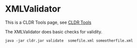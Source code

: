 # XMLValidator

This is a CLDR Tools page, see [CLDR Tools](index.md)

The XMLValidator does basic checks for validity.

```none
java -jar cldr.jar validate  somefile.xml someotherfile.xml
```
